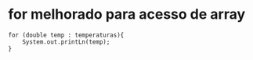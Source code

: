 # for melhorado para acesso de array

    for (double temp : temperaturas){
        System.out.printLn(temp);
    }
